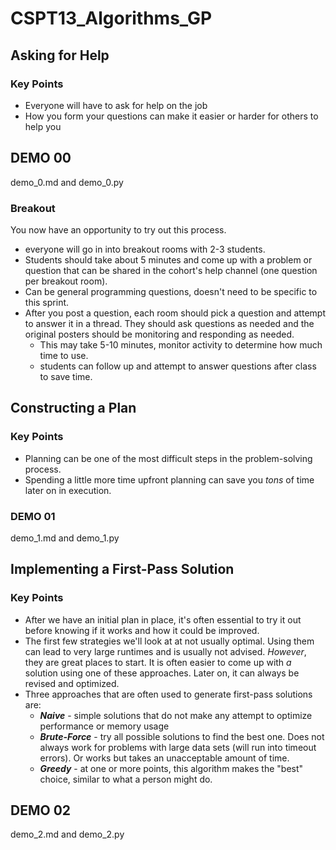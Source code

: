 # CSPT13_Algorithms_GP

## Asking for Help

### Key Points

* Everyone will have to ask for help on the job
* How you form your questions can make it easier or harder for others to help you

## DEMO 00
demo_0.md
and
demo_0.py


### Breakout
You now have an opportunity to try out this process.
* everyone will go in into breakout rooms with 2-3 students.
* Students should take about 5 minutes and come up with a problem or question that can be shared in the cohort's help channel (one question per breakout room).
* Can be general programming questions, doesn't need to be specific to this sprint.
* After you post a question, each room should pick a question and attempt to answer it in a thread. They should ask questions as needed and the original posters should be monitoring and responding as needed.
    * This may take 5-10 minutes, monitor activity to determine how much time to use.
    * students can follow up and attempt to answer questions after class to save time.


## Constructing a Plan

### Key Points

* Planning can be one of the most difficult steps in the problem-solving process.
* Spending a little more time upfront planning can save you _tons_ of time later on in execution.

### DEMO 01

demo_1.md
and
demo_1.py

## Implementing a First-Pass Solution

### Key Points

* After we have an initial plan in place, it's often essential to try it out before knowing if it works and how it could be improved.
* The first few strategies we'll look at at not usually optimal. Using them can lead to very large runtimes and is usually not advised.  _However_, they are great places to start. It is often easier to come up with _a_ solution using one of these approaches. Later on, it can always be revised and optimized.
* Three approaches that are often used to generate first-pass solutions are:
  * _**Naive**_ - simple solutions that do not make any attempt to optimize performance or memory usage
  * _**Brute-Force**_ - try all possible solutions to find the best one. Does not always work for problems with large data sets (will run into timeout errors). Or works but takes an unacceptable amount of time.
  * _**Greedy**_ - at one or more points, this algorithm makes the "best" choice, similar to what a person might do.

## DEMO 02

demo_2.md
and
demo_2.py
